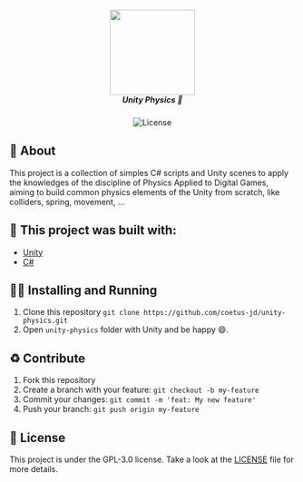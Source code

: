 <h5 align="center">
  <img src="https://images.youracclaim.com/images/ebea4a14-2685-4e01-ac66-9bc88e0b26c0/00-Unity_Essentials-Pathway_Badge.png" width="150px" /><br>
  <b>Unity Physics</b> 🍎
</h5>
<p align="center">
  <img alt="License" src="https://img.shields.io/badge/License-GPL--3.0-green?style=for-the-badge&labelColor=1C1E26&color=61ffca">
</p>

## :open_book: About
This project is a collection of simples C# scripts and Unity scenes to apply the knowledges of the discipline of Physics Applied to Digital Games, aiming to build common physics elements of the Unity from scratch, like colliders, spring, movement, ...

## :bricks: This project was built with: 
- [Unity](https://unity.com/)
- [C#](https://docs.microsoft.com/en-us/dotnet/csharp/)

## :running_man: Installing and Running  
 1. Clone this repository `git clone https://github.com/coetus-jd/unity-physics.git`
 2. Open `unity-physics` folder with Unity and be happy 😄.
 
## :recycle: Contribute
 1. Fork this repository
 2. Create a branch with your feature: ```git checkout -b my-feature```
 3. Commit your changes: ```git commit -m 'feat: My new feature'```
 4. Push your branch: ```git push origin my-feature```
 
## :page_with_curl:	License
This project is under the GPL-3.0 license. Take a look at the [LICENSE](LICENSE) file for more details.
